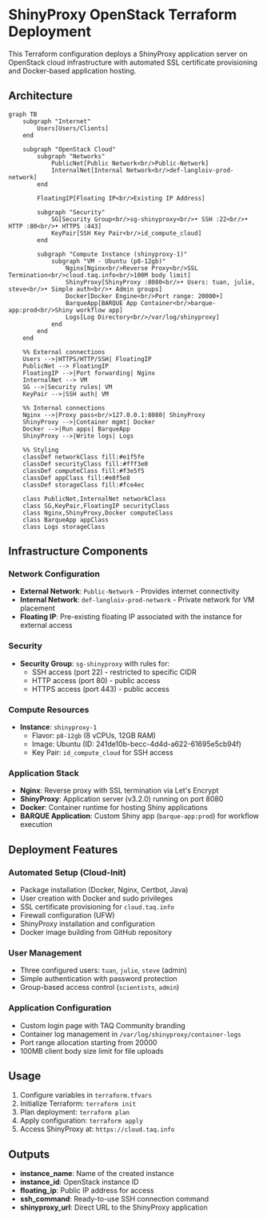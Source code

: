 # ShinyProxy OpenStack Terraform Deployment

This Terraform configuration deploys a ShinyProxy application server on OpenStack cloud infrastructure with automated SSL certificate provisioning and Docker-based application hosting.

## Architecture

```mermaid
graph TB
    subgraph "Internet"
        Users[Users/Clients]
    end
    
    subgraph "OpenStack Cloud"
        subgraph "Networks"
            PublicNet[Public Network<br/>Public-Network]
            InternalNet[Internal Network<br/>def-langloiv-prod-network]
        end
        
        FloatingIP[Floating IP<br/>Existing IP Address]
        
        subgraph "Security"
            SG[Security Group<br/>sg-shinyproxy<br/>• SSH :22<br/>• HTTP :80<br/>• HTTPS :443]
            KeyPair[SSH Key Pair<br/>id_compute_cloud]
        end
        
        subgraph "Compute Instance (shinyproxy-1)"
            subgraph "VM - Ubuntu (p8-12gb)"
                Nginx[Nginx<br/>Reverse Proxy<br/>SSL Termination<br/>cloud.taq.info<br/>100M body limit]
                ShinyProxy[ShinyProxy :8080<br/>• Users: tuan, julie, steve<br/>• Simple auth<br/>• Admin groups]
                Docker[Docker Engine<br/>Port range: 20000+]
                BarqueApp[BARQUE App Container<br/>barque-app:prod<br/>Shiny workflow app]
                Logs[Log Directory<br/>/var/log/shinyproxy]
            end
        end
    end
    
    %% External connections
    Users -->|HTTPS/HTTP/SSH| FloatingIP
    PublicNet --> FloatingIP
    FloatingIP -->|Port forwarding| Nginx
    InternalNet --> VM
    SG -->|Security rules| VM
    KeyPair -->|SSH auth| VM
    
    %% Internal connections
    Nginx -->|Proxy pass<br/>127.0.0.1:8080| ShinyProxy
    ShinyProxy -->|Container mgmt| Docker
    Docker -->|Run apps| BarqueApp
    ShinyProxy -->|Write logs| Logs
    
    %% Styling
    classDef networkClass fill:#e1f5fe
    classDef securityClass fill:#fff3e0
    classDef computeClass fill:#f3e5f5
    classDef appClass fill:#e8f5e8
    classDef storageClass fill:#fce4ec
    
    class PublicNet,InternalNet networkClass
    class SG,KeyPair,FloatingIP securityClass
    class Nginx,ShinyProxy,Docker computeClass
    class BarqueApp appClass
    class Logs storageClass

```

## Infrastructure Components

### Network Configuration
- **External Network**: `Public-Network` - Provides internet connectivity
- **Internal Network**: `def-langloiv-prod-network` - Private network for VM placement
- **Floating IP**: Pre-existing floating IP associated with the instance for external access

### Security
- **Security Group**: `sg-shinyproxy` with rules for:
  - SSH access (port 22) - restricted to specific CIDR
  - HTTP access (port 80) - public access
  - HTTPS access (port 443) - public access

### Compute Resources
- **Instance**: `shinyproxy-1`
  - Flavor: `p8-12gb` (8 vCPUs, 12GB RAM)
  - Image: Ubuntu (ID: 241de10b-becc-4d4d-a622-61695e5cb94f)
  - Key Pair: `id_compute_cloud` for SSH access

### Application Stack
- **Nginx**: Reverse proxy with SSL termination via Let's Encrypt
- **ShinyProxy**: Application server (v3.2.0) running on port 8080
- **Docker**: Container runtime for hosting Shiny applications
- **BARQUE Application**: Custom Shiny app (`barque-app:prod`) for workflow execution

## Deployment Features

### Automated Setup (Cloud-Init)
- Package installation (Docker, Nginx, Certbot, Java)
- User creation with Docker and sudo privileges
- SSL certificate provisioning for `cloud.taq.info`
- Firewall configuration (UFW)
- ShinyProxy installation and configuration
- Docker image building from GitHub repository

### User Management
- Three configured users: `tuan`, `julie`, `steve` (admin)
- Simple authentication with password protection
- Group-based access control (`scientists`, `admin`)

### Application Configuration
- Custom login page with TAQ Community branding
- Container log management in `/var/log/shinyproxy/container-logs`
- Port range allocation starting from 20000
- 100MB client body size limit for file uploads

## Usage

1. Configure variables in `terraform.tfvars`
2. Initialize Terraform: `terraform init`
3. Plan deployment: `terraform plan`
4. Apply configuration: `terraform apply`
5. Access ShinyProxy at: `https://cloud.taq.info`

## Outputs

- **instance_name**: Name of the created instance
- **instance_id**: OpenStack instance ID
- **floating_ip**: Public IP address for access
- **ssh_command**: Ready-to-use SSH connection command
- **shinyproxy_url**: Direct URL to the ShinyProxy application
